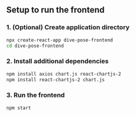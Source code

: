## Setup to run the frontend

### 1. (Optional) Create application directory

```bash
npx create-react-app dive-pose-frontend
cd dive-pose-frontend
```

### 2. Install additional dependencies

```bash
npm install axios chart.js react-chartjs-2
npm install react-chartjs-2 chart.js
```

### 3. Run the frontend

```bash
npm start
```